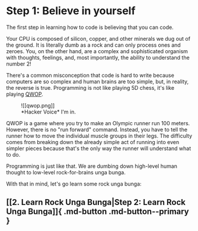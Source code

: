 # Step 1: Believe in yourself

The first step in learning how to code is believing that you can code.

Your CPU is composed of silicon, copper, and other minerals we dug out of the ground. It is literally dumb as a rock and can only process ones and zeroes. You, on the other hand, are a complex and sophisticated organism with thoughts, feelings, and, most importantly, the ability to understand the number 2!

There's a common misconception that code is hard to write because computers are so complex and human brains are too simple, but, in reality, the reverse is true. Programming is not like playing 5D chess, it's like playing [QWOP](http://www.foddy.net/Athletics.html). 

<figure markdown>
![[qwop.png]]
<figcaption>*Hacker Voice* I'm in.</figcaption>
</figure>

QWOP is a game where you try to make an Olympic runner run 100 meters. However, there is no "run forward" command. Instead, you have to tell the runner how to move the individual muscle groups in their legs. The difficulty comes from breaking down the already simple act of running into even simpler pieces because that's the only way the runner will understand what to do.

Programming is just like that. We are dumbing down high-level human thought to low-level rock-for-brains unga bunga.

With that in mind, let's go learn some rock unga bunga:
## [[2. Learn Rock Unga Bunga|Step 2: Learn Rock Unga Bunga]]{ .md-button .md-button--primary }
